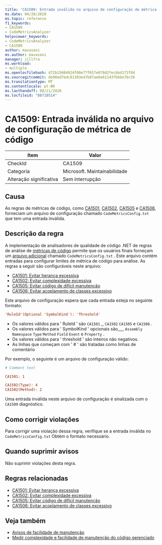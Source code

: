 ```yaml
---
title: 'CA1509: Entrada inválida no arquivo de configuração de métrica de código'
ms.date: 04/28/2020
ms.topic: reference
f1_keywords:
- CA1509
- CodeMetricsAnalyzer
helpviewer_keywords:
- CodeMetricsAnalyzer
- CA1509
author: mavasani
ms.author: mavasani
manager: jillfra
ms.workload:
- multiple
ms.openlocfilehash: 472b15604924f00e77f017e078d2fecbbd1f2f84
ms.sourcegitcommit: de98ed7edc81383e47b87ae6e61143fbbbe7bc56
ms.translationtype: MT
ms.contentlocale: pt-BR
ms.lasthandoff: 08/21/2020
ms.locfileid: "88710514"
---
```

# <a name="ca1509-invalid-entry-in-code-metrics-configuration-file"></a>CA1509: Entrada inválida no arquivo de configuração de métrica de código

|Item|Valor|
|-|-|
|CheckId|CA1509|
|Categoria|Microsoft. Maintainabilidade|
|Alteração significativa|Sem interrupção|

## <a name="cause"></a>Causa

As regras de métricas de código, como [CA1501](ca1501.md), [CA1502](ca1502.md), [CA1505](ca1505.md) e [CA1506](ca1506.md), forneciam um arquivo de configuração chamado `CodeMetricsConfig.txt` que tem uma entrada inválida.

## <a name="rule-description"></a>Descrição da regra

A implementação de analisadores de qualidade de código .NET de regras de análise de [métricas de código](code-metrics-values.md) permite que os usuários finais forneçam um [arquivo adicional](https://github.com/dotnet/roslyn/blob/release/dev16.6/docs/analyzers/Using%20Additional%20Files.md) chamado `CodeMetricsConfig.txt` . Este arquivo contém entradas para configurar limites de métrica de código para análise. As regras a seguir são configuráveis neste arquivo:

- [CA1501: Evitar herança excessiva](ca1501.md)
- [CA1502: Evitar complexidade excessiva](ca1502.md)
- [CA1505: Evitar código de difícil manutenção](ca1505.md)
- [CA1506: Evitar acoplamento de classes excessivo](ca1506.md)

Este arquivo de configuração espera que cada entrada esteja no seguinte formato:

```ini
'RuleId'(Optional 'SymbolKind'): 'Threshold'
```

- Os valores válidos para ' RuleId ' são `CA1501` ,, `CA1502` `CA1505` e `CA1506` .
- Os valores válidos para ' SymbolKind ' opcionais são,,,,, `Assembly` `Namespace` `Type` `Method` `Field` `Event` e `Property` .
- Os valores válidos para ' threshold ' são inteiros não negativos.
- As linhas que começam com ' # ' são tratadas como linhas de comentário

Por exemplo, o seguinte é um arquivo de configuração válido:

```ini
# Comment text

CA1501: 1

CA1502(Type): 4
CA1502(Method): 2
```

Uma entrada inválida neste arquivo de configuração é sinalizada com o `CA1509` diagnóstico.

## <a name="how-to-fix-violations"></a>Como corrigir violações

Para corrigir uma violação dessa regra, verifique se a entrada inválida no `CodeMetricsConfig.txt` Obtém o formato necessário.

## <a name="when-to-suppress-warnings"></a>Quando suprimir avisos

Não suprimir violações desta regra.

## <a name="related-rules"></a>Regras relacionadas

- [CA1501: Evitar herança excessiva](ca1501.md)
- [CA1502: Evitar complexidade excessiva](ca1502.md)
- [CA1505: Evitar código de difícil manutenção](ca1505.md)
- [CA1506: Evitar acoplamento de classes excessivo](ca1506.md)

## <a name="see-also"></a>Veja também

- [Avisos de facilidade de manutenção](maintainability-warnings.md)
- [Medir complexidade e facilidade de manutenção do código gerenciado](code-metrics-values.md)

